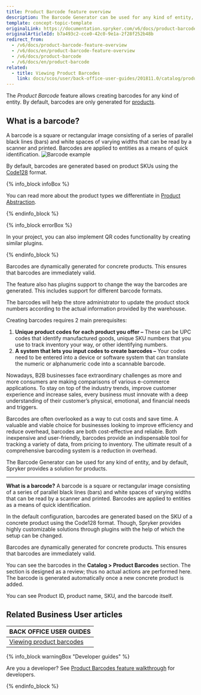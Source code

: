 ```yaml
---
title: Product Barcode feature overview
description: The Barcode Generator can be used for any kind of entity, and by default, we provide a solution for products.
template: concept-topic-template
originalLink: https://documentation.spryker.com/v6/docs/product-barcode-feature-overview
originalArticleId: b7a493c2-cce0-42c0-9e1a-2f28f252b48b
redirect_from:
  - /v6/docs/product-barcode-feature-overview
  - /v6/docs/en/product-barcode-feature-overview
  - /v6/docs/product-barcode
  - /v6/docs/en/product-barcode
related:
  - title: Viewing Product Barcodes
    link: docs/scos/user/back-office-user-guides/201811.0/catalog/product-barcodes/viewing-product-barcodes.html
---
```




The *Product Barcode*  feature allows creating barcodes for any kind of entity. By default, barcodes are only generated for [products](/docs/scos/user/features/{{page.version}}/product-feature-overview/product-feature-overview.html).


## What is a barcode?

A barcode is a square or rectangular image consisting of a series of parallel black lines (bars) and white spaces of varying widths that can be read by a scanner and printed. Barcodes are applied to entities as a means of quick identification.
![Barcode example](https://spryker.s3.eu-central-1.amazonaws.com/docs/Features/Product+Management/Barcode+Generator/Barcode+Generator+Feature+Overview/barcode.png)

By default, barcodes are generated based on product SKUs using the [Code128](https://en.wikipedia.org/wiki/Code_128) format.

{% info_block infoBox %}

You can read more about the product types we differentiate in [Product Abstraction](/docs/scos/user/features/{{page.version}}/product-feature-overview/product-feature-overview.html).

{% endinfo_block %}

{% info_block errorBox %}

In your project, you can also implement QR codes functionality by creating similar plugins.

{% endinfo_block %}

Barcodes are dynamically generated for concrete products. This ensures that barcodes are immediately valid.

The feature also has plugins support to change the way the barcodes are generated. This includes support for different barcode formats.

The barcodes will help the store administrator to update the product stock numbers according to the actual information provided by the warehouse.


Creating barcodes requires 2 main prerequisites:

1. **Unique product codes for each product you offer –** These can be UPC codes that identify manufactured goods, unique SKU numbers that you use to track inventory your way, or other identifying numbers.
2. **A system that lets you input codes to create barcodes –** Your codes need to be entered into a device or software system that can translate the numeric or alphanumeric code into a scannable barcode.



Nowadays, B2B businesses face extraordinary challenges as more and more consumers are making comparisons of various e-commerce applications. To stay on top of the industry trends, improve customer experience and increase sales, every business must innovate with a deep understanding of their customer’s physical, emotional, and financial needs and triggers.

Barcodes are often overlooked as a way to cut costs and save time. A valuable and viable choice for businesses looking to improve efficiency and reduce overhead, barcodes are both cost-effective and reliable. Both inexpensive and user-friendly, barcodes provide an indispensable tool for tracking a variety of data, from pricing to inventory. The ultimate result of a comprehensive barcoding system is a reduction in overhead.

The Barcode Generator can be used for any kind of entity, and by default, Spryker provides a solution for products.
***
**What is a barcode?**
A barcode is a square or rectangular image consisting of a series of parallel black lines (bars) and white spaces of varying widths that can be read by a scanner and printed. Barcodes are applied to entities as a means of quick identification.

In the default configuration, barcodes are generated based on the SKU of a concrete product using the Code128 format. Though, Spryker provides highly customizable solutions through plugins with the help of which the setup can be changed.

Barcodes are dynamically generated for concrete products. This ensures that barcodes are immediately valid.

You can see the barcodes in the **Catalog > Product Barcodes** section. The section is designed as a review; thus no actual actions are performed here. The barcode is generated automatically once a new concrete product is added.

You can see Product ID, product name, SKU, and the barcode itself.

## Related Business User articles

|BACK OFFICE USER GUIDES|
|---|
| [Viewing product barcodes](/docs/scos/user/back-office-user-guides/{{page.version}}/catalog/product-barcodes/viewing-product-barcodes.html)  |

{% info_block warningBox "Developer guides" %}

Are you a developer? See [Product Barcodes feature walkthrough](/docs/scos/dev/feature-walkthroughs/{{page.version}}/product-barcode-feature-walkthrough.html) for developers.

{% endinfo_block %}
